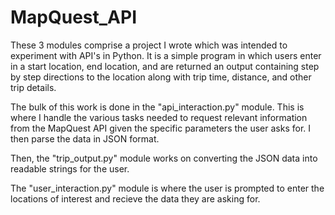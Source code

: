# MapQuest_API

These 3 modules comprise a project I wrote which was intended to experiment with API's in Python. It is a simple program
in which users enter in a start location, end location, and are returned an output containing step by step directions to the location
along with trip time, distance, and other trip details.

The bulk of this work is done in the "api_interaction.py" module. This is where I handle the various tasks needed to request
relevant information from the MapQuest API given the specific parameters the user asks for. I then parse the data in JSON format.

Then, the "trip_output.py" module works on converting the JSON data into readable strings for the user.

The "user_interaction.py" module is where the user is prompted to enter the locations of interest and recieve the data they are asking for.
